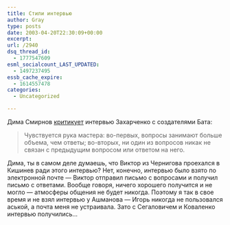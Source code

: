 ```yaml
---
title: Стили интервью
author: Gray
type: posts
date: 2003-04-20T22:30:09+00:00
excerpt:
url: /2940
dsq_thread_id:
  - 1777547609
esml_socialcount_LAST_UPDATED:
  - 1497237495
essb_cache_expire:
  - 1614557478
categories:
  - Uncategorized

---
```








Дима Смирнов <a href="http://register.spectator.ru/21.04.2003/6" target="_blank">критикует</a> интервью Захарченко с создателями Бата:

> Чувствуется рука мастера: во-первых, вопросы занимают больше объема, чем ответы; во-вторых, ни один из вопросов никак не связан с предыдущим вопросом или ответом на него.

Дима, ты в самом деле думаешь, что Виктор из Чернигова проехался в Кишинев ради этого интервью? Нет, конечно, интервью было взято по электронной почте &#8212; Виктор отправил письмо с вопросами и получил письмо с ответами. Вообще говоря, ничего хорошего получится и не могло &#8212; атмосферы общения не будет никогда. Поэтому я так в свое время и не взял интервью у Ашманова &#8212; Игорь никогда не пользовался аськой, а почта меня не устраивала. Зато с Сегаловичем и Коваленко интервью получились&#8230;